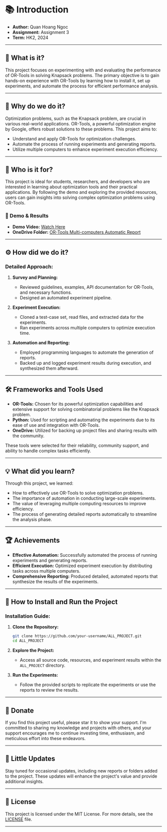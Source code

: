 # 📚 Introduction

- **Author:** Quan Hoang Ngoc  
- **Assignment:** Assignment 3
- **Term:** HK2, 2024

---

## 🌟 What is it?

This project focuses on experimenting with and evaluating the performance of OR-Tools in solving Knapsack problems. The primary objective is to gain hands-on experience with OR-Tools by learning how to install it, set up experiments, and automate the process for efficient performance analysis.

---

## 📝 Why do we do it?

Optimization problems, such as the Knapsack problem, are crucial in various real-world applications. OR-Tools, a powerful optimization engine by Google, offers robust solutions to these problems. This project aims to:
- Understand and apply OR-Tools for optimization challenges.
- Automate the process of running experiments and generating reports.
- Utilize multiple computers to enhance experiment execution efficiency.

---

## 🎯 Who is it for?

This project is ideal for students, researchers, and developers who are interested in learning about optimization tools and their practical applications. By following the demo and exploring the provided resources, users can gain insights into solving complex optimization problems using OR-Tools.

### 🎥 Demo & Results

- **Demo Video:** [Watch Here](https://uithcm-my.sharepoint.com/:f:/g/personal/22521178_ms_uit_edu_vn/EsZIOq2rZ9VMsY8xvEaAuyQBaI79V5Znk-6JcrjjWioqfg?e=OCb0cW)
- **OneDrive Folder:** [OR-Tools Multi-computers Automatic Report](https://uithcm-my.sharepoint.com/:f:/g/personal/22521178_ms_uit_edu_vn/EsZIOq2rZ9VMsY8xvEaAuyQBaI79V5Znk-6JcrjjWioqfg?e=OCb0cW)

---

## ⚙️ How did we do it?

### Detailed Approach:

1. **Survey and Planning:**
   - Reviewed guidelines, examples, API documentation for OR-Tools, and necessary functions.
   - Designed an automated experiment pipeline.

2. **Experiment Execution:**
   - Cloned a test-case set, read files, and extracted data for the experiments.
   - Ran experiments across multiple computers to optimize execution time.

3. **Automation and Reporting:**
   - Employed programming languages to automate the generation of reports.
   - Backed up and logged experiment results during execution, and synthesized them afterward.

---

## 🛠️ Frameworks and Tools Used

- **OR-Tools:** Chosen for its powerful optimization capabilities and extensive support for solving combinatorial problems like the Knapsack problem.
- **Python:** Used for scripting and automating the experiments due to its ease of use and integration with OR-Tools.
- **OneDrive:** Utilized for backing up project files and sharing results with the community.

These tools were selected for their reliability, community support, and ability to handle complex tasks efficiently.

---

## 💡 What did you learn?

Through this project, we learned:
- How to effectively use OR-Tools to solve optimization problems.
- The importance of automation in conducting large-scale experiments.
- The value of leveraging multiple computing resources to improve efficiency.
- The process of generating detailed reports automatically to streamline the analysis phase.

---

## 🏆 Achievements

- **Effective Automation:** Successfully automated the process of running experiments and generating reports.
- **Efficient Execution:** Optimized experiment execution by distributing tasks across multiple computers.
- **Comprehensive Reporting:** Produced detailed, automated reports that synthesize the results of the experiments.

---

## 📂 How to Install and Run the Project

### Installation Guide:

1. **Clone the Repository:**
   ```bash
   git clone https://github.com/your-username/ALL_PROJECT.git
   cd ALL_PROJECT
   ```

2. **Explore the Project:**
   - Access all source code, resources, and experiment results within the `ALL_PROJECT` directory.

3. **Run the Experiments:**
   - Follow the provided scripts to replicate the experiments or use the reports to review the results.

---

## 💖 Donate

If you find this project useful, please star it to show your support. I'm committed to sharing my knowledge and projects with others, and your support encourages me to continue investing time, enthusiasm, and meticulous effort into these endeavors.

---

## 🔄 Little Updates

Stay tuned for occasional updates, including new reports or folders added to the project. These updates will enhance the project's value and provide additional insights.

---

## 📜 License

This project is licensed under the MIT License. For more details, see the [LICENSE](LICENSE) file.

---
